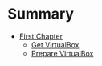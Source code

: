 # Summary

* [First Chapter](chapter1/chapter1.md)
    * [Get VirtualBox](chapter1/download_VB.md)
    * [Prepare VirtualBox](part1/prepare_VB.md)

